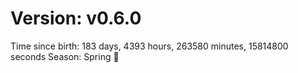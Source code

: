 # Version: v0.6.0
Time since birth: 183 days, 4393 hours, 263580 minutes, 15814800 seconds
Season: Spring 🌸
